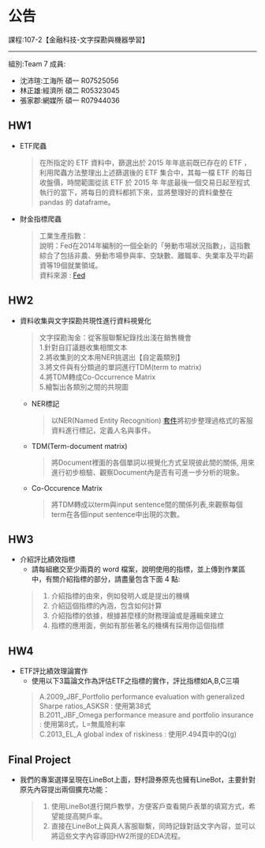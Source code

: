 # 公告

課程:107-2【金融科技-文字探勘與機器學習】  
****
組別:Team 7
成員:
* 沈沛瑄:工海所 碩一 R07525056  
* 林正雄:經濟所 碩二 R05323045  
* 張家郡:網媒所 碩一 R07944036

## HW1

-  ETF爬蟲

    >在所指定的 ETF 資料中，篩選出於 2015 年年底前既已存在的 ETF ，利用爬蟲方法整理出上述篩選後的 ETF 集合中，其每一檔 ETF 的每日收盤價，時間範圍從該 ETF 於 2015 年 年底最後一個交易日起至程式執行的當下，將每日的資料都抓下來，並將整理好的資料彙整在 pandas 的 dataframe。

- 財金指標爬蟲

    >工業生產指數：  
    說明：Fed在2014年編制的一個全新的「勞動市場狀況指數」，這指數綜合了包括非農、勞動市場參與率、空缺數、離職率、失業率及平均薪資等19個就業領域。  
    資料來源 : [Fed](https://www.federalreserve.gov/releases/g17/Current/default.htm ) 

## HW2

-  資料收集與文字探勘共現性進行資料視覺化
    >文字探勘淘金：從客服聯繫紀錄找出淺在銷售機會  
    1.針對自訂議題收集相關文本  
    2.將收集到的文本用NER挑選出【自定義類別】  
    3.將文件與有分類過的單詞進行TDM(term to matrix)  
    4.將TDM轉成Co-Occurrence Matrix  
    5.繪製出各類別之間的共現圖

    - NER標記
        >以NER(Named Entity Recognition) [套件](https://github.com/Determined22/zh-NER-TF)將初步整理過格式的客服資料進行標記，定義人名與事件。

    - TDM(Term-document matrix)
        >將Document裡面的各個單詞以視覺化方式呈現彼此間的關係, 用來進行初步檢驗、觀察Document內是否有可進一步分析的現象。

    - Co-Occurence Matrix
        >將TDM轉成以term與input sentence間的關係列表,來觀察每個term在各個input sentence中出現的次數。 
## HW3
- 介紹評比績效指標
    - 請每組繳交至少兩頁的 word 檔案，說明使用的指標，並上傳到作業區中，有關介紹指標的部分，請盡量包含下面 4 點:  
    >1. 介紹指標的由來，例如發明人或是提出的機構
    >2. 介紹這個指標的內涵，包含如何計算
    >3. 介紹指標的依據，根據甚麼樣的財務理論或是邏輯來建立
    >4. 指標的應用面，例如有那些著名的機構有採用你這個指標

## HW4

- ETF評比績效理論實作  
    - 使用以下3篇論文作為評估ETF之指標的實作，評比指標如A,B,C三項  
    >A.2009_JBF_Portfolio performance evaluation with generalized Sharpe ratios_ASKSR : 使用第38式  
    >B.2011_JBF_Omega performance measure and portfolio insurance : 使用第8式，L=無風險利率  
    >C.2013_EL_A global index of riskiness : 使用P.494頁中的Q(g)  

## Final Project

- 我們的專案選擇呈現在LineBot上面，野村證券原先也擁有LineBot，主要針對原先內容提出兩個擴充功能：  
    >1. 使用LineBot進行開戶教學，方便客戶查看開戶表單的填寫方式，希望能提高開戶率。
    >2. 直接在LineBot上與真人客服聯繫，同時記錄對話文字內容，並可以將這些文字內容導回HW2所提的EDA流程。

